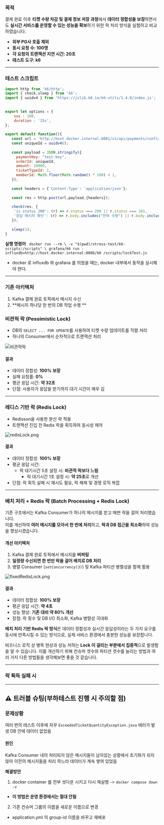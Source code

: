 ###  목적  
  
결제 완료 이후 **티켓 수량 차감 및 결제 정보 저장 과정**에서 **데이터 정합성을 보장**하면서도 **실시간 서비스를 운영할 수 있는 성능을 확보**하기 위한 락 처리 방식을 실험하고 비교하였습니다.  
  
- **외부 PG사 호출 제외**  
- **동시 요청 수: 100명**  
- **각 요청의 트랜잭션 지연 시간: 20초**  
- **테스트 도구: k6**  
  
---

### 테스트 스크립트

```javascript
import http from 'k6/http';  
import { check,sleep } from 'k6';  
import { uuidv4 } from 'https://jslib.k6.io/k6-utils/1.4.0/index.js';  // UUID 라이브러리  
  
  
export let options = {  
    vus : 100,  
    duration : '15s',  
};  
  
export default function(){  
   const url = 'http://host.docker.internal:8081/v1/api/payments/confirm'  
   const uniqueId = uuidv4();  
  
   const payload = JSON.stringify({  
     paymentKey: "test-key",  
     orderId: uniqueId,  
     amount: 10000,  
     ticketTypeId: 1,  
     memberId: Math.floor(Math.random() * 100) + 1,  
   });  
  
   const headers = {'Content-Type': 'application/json'};  
  
   const res = http.post(url,payload,{headers});  
  
   check(res, {  
    'is status 200': (r) => r.status === 200 || r.status === 201,  
    '응답 메시지 확인': (r) => r.body.includes("잔여 수량") || r.body.includes("성공"),  
   });  
  
   sleep(1);  
}
```

 **실행 명령어**
 ` docker run --rm \ -v "$(pwd)/stress-test/k6-scripts:/scripts" \ grafana/k6 run - influxdb=http://host.docker.internal:8086/k6 /scripts/lockTest.js` 
 
 - docker 로 influxdb 와 grafana 를 띄웠을 때는, docker 내부에서 동작을 실시해야 한다.
 
___
### 기존 아키텍처  
  
1. Kafka 결제 완료 토픽에서 메시지 수신  
2. **메시지 하나당 한 번의 DB 작업 수행 **
  
###  비관적 락 (Pessimistic Lock)  
  
- DB의 `SELECT ... FOR UPDATE`를 사용하여 티켓 수량 업데이트를 직렬 처리  
- 하나의 Consumer에서 순차적으로 트랜잭션 처리

![비관적락](obsidian-vault/images/pessimisticLock.png)

####  결과  
- 데이터 정합성: **100% 보장**  
- 실패 요청률: **0%**  
- 평균 응답 시간: **약 32초**  
- 단점: 사용자가 응답을 받기까지 대기 시간이 매우 김  
  
---  
  
###  레디스 기반 락 (Redis Lock)  
  
- Redisson을 사용한 분산 락 적용  
- 트랜잭션 진입 전 Redis 락을 획득하여 동시성 제어

![redisLock.png](obsidian-vault/images/redisLock.png)
####  결과  
- 데이터 정합성: **100% 보장**  
- 평균 응답 시간:  
  - 락 대기시간 5초 설정 시: **비관적 락보다 느림**  
    - 락 대기시간 1초 설정 시: **약 25초**로 개선  
- 단점: 락 획득 실패 시 재시도 필요, 락 해제 및 경쟁 로직 복잡  
  
---  
  
###  배치 처리 + Redis 락 (Batch Processing + Redis Lock)  
  
기존 구조에서는 Kafka Consumer가 하나의 메시지를 받고 매번 락을 걸어 처리했습니다.    
이를 개선하여 **여러 메시지를 모아서 한 번에 처리**하고, **락과 DB 접근을 최소화**하여 성능을 향상시켰습니다.  
  
####  개선 아키텍처  
  
1. Kafka 결제 완료 토픽에서 메시지를 **버퍼링**  
2. **일정량 수신되면 한 번만 락을 걸어 배치로 DB 처리**  
3. 병렬 Consumer (`setConcurrency(3)`) 및 Kafka 파티션 병렬성을 함께 활용

![fixedRedisLock.png](obsidian-vault/images/fixedRedisLock.png)
####  결과  
- 데이터 정합성: **100% 보장**  
- 평균 응답 시간: **약 4초**  
- 성능 향상: **기존 대비 약 80% 개선**  
- 장점: 락 횟수 및 DB I/O 최소화, Kafka 병렬성 극대화  
  
**배치 처리 기반 Redis 락 방식**은 데이터 정합성과 실시간 응답성이라는 두 가지 요구를 동시에 만족시킬 수 있는 방식으로, 실제 서비스 환경에서 충분한 성능을 보장합니다.

비즈니스 로직 상 병목 현상과 성능 저하는 **Lock 이 걸리는 부분에서 집중적**으로 발생함을 알 수 있습니다.
이를 개선하기 위해 컨슈머 갯수와 파티션 갯수를 늘리는 방법과 여러 가지 다른 방법들을 생각해보면 좋을 것 같습니다.

___

### 락 획득 실패 시 



___
## ⚠️ 트러블 슈팅(부하테스트 진행 시 주의할 점)

### 문제상황
여러 번의 테스트 이후에 자꾸 `ExceededTicketQuantityException.java` 에러가 발생
DB 안에 데이터 없었음
#### 원인
Kafka Consumer 내의 처리되지 않은 메시지들이 남아있는 상황에서 초기화가 되지 않아 이전의 메시지들을 처리 하느라 데이터가 계속 쌓여 있었음

**해결방안**
1. docker container 를 전부 셧다운 시키고 다시 재실행
	-> `docker compose down -v`

- **이 방법은 운영 환경에서는 절대 안됨**

2. 기존 컨슈머 그룹의 이름을 새로운 이름으로 변경
- application.yml 의 group-id 이름을 바꾸고 재배포

